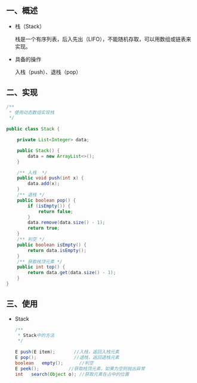 ## 一、概述

- 栈（Stack）

  栈是一个有序列表，后入先出（LIFO），不能随机存取，可以用数组或链表来实现。

- 具备的操作

  入栈（push）、退栈（pop）

## 二、实现

```java
/**
 * 使用动态数组实现栈
 */
 
public class Stack {

    private List<Integer> data;

    public Stack() {
        data = new ArrayList<>();
    }

    /** 入栈  */
    public void push(int x) {
        data.add(x);
    }
    /** 退栈 */
    public boolean pop() {
        if (isEmpty()) {
            return false;
        }
        data.remove(data.size() - 1);
        return true;
    }
    /** 判空 */
    public boolean isEmpty() {
        return data.isEmpty();
    }
    /** 获取栈顶元素 */
    public int top() {
        return data.get(data.size() - 1);
    }
}
```

## 三、使用

- Stack

  ```java
  /**
   * Stack中的方法
   */
   
  E push(E item);       //入栈，返回入栈元素
  E pop();              //退栈，返回退栈元素
  boolean	empty();      //判空
  E	peek();           //获取栈顶元素，如果为空则抛出异常
  int	search(Object o); //获取元素在占中的位置
  ```

  